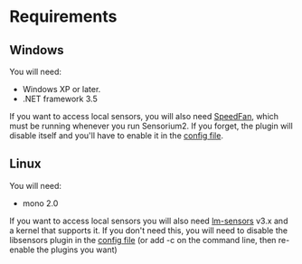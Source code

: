 # Requirements #

## Windows ##

You will need:
  * Windows XP or later.
  * .NET framework 3.5

If you want to access local sensors, you will also need [SpeedFan](http://www.almico.com/sfdownload.php), which must be running whenever you run Sensorium2. If you forget, the plugin will disable itself and you'll have to enable it in the [config file](TextConfigFile.md).

## Linux ##

You will need:
  * mono 2.0

If you want to access local sensors you will also need [lm-sensors](http://www.lm-sensors.org/) v3.x and a kernel that supports it. If you don't need this, you will need to disable the libsensors plugin in the [config file](TextConfigFile.md) (or add -c on the command line, then re-enable the plugins you want)